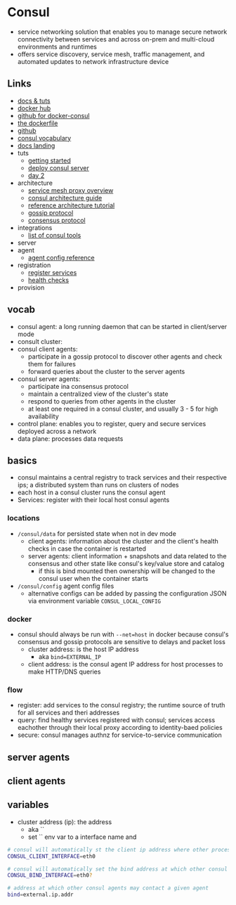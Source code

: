 # Consul

- service networking solution that enables you to manage secure network connectivity between services and across on-prem and multi-cloud environments and runtimes
- offers service discovery, service mesh, traffic management, and automated updates to network infrastructure device

## Links

- [docs & tuts](https://developer.hashicorp.com/consul)
- [docker hub](https://hub.docker.com/_/consul/)
- [github for docker-consul](https://github.com/hashicorp/docker-consul)
- [the dockerfile](https://github.com/hashicorp/docker-consul/blob/master/0.X/Dockerfile)
- [github](https://github.com/hashicorp/consul)
- [consul vocabulary](https://developer.hashicorp.com/consul/docs/install/glossary)
- [docs landing](https://developer.hashicorp.com/consul/docs)
- tuts
  - [getting started](https://developer.hashicorp.com/consul/tutorials/get-started-vms)
  - [deploy consul server](https://developer.hashicorp.com/consul/tutorials/get-started-vms/virtual-machine-gs-deploy)
  - [day 2](https://developer.hashicorp.com/consul/tutorials/datacenter-operations)
- architecture
  - [service mesh proxy overview](https://developer.hashicorp.com/consul/docs/connect/proxies)
  - [consul architecture guide](https://developer.hashicorp.com/consul/docs/architecture)
  - [reference architecture tutorial](https://developer.hashicorp.com/consul/tutorials/production-deploy/reference-architecture)
  - [gossip protocol](https://developer.hashicorp.com/consul/docs/architecture/gossip)
  - [consensus protocol](https://developer.hashicorp.com/consul/docs/architecture/consensus)
- integrations
  - [list of consul tools](https://developer.hashicorp.com/consul/docs/integrate/download-tools)
- server
- agent
  - [agent config reference](https://developer.hashicorp.com/consul/docs/agent/config/config-files)
- registration
  - [register services](https://developer.hashicorp.com/consul/docs/discovery/services)
  - [health checks](https://developer.hashicorp.com/consul/docs/discovery/checks)
- provision

## vocab

- consul agent: a long running daemon that can be started in client/server mode
- consult cluster:
- consul client agents:
  - participate in a gossip protocol to discover other agents and check them for failures
  - forward queries about the cluster to the server agents
- consul server agents:
  - participate ina consensus protocol
  - maintain a centralized view of the cluster's state
  - respond to queries from other agents in the cluster
  - at least one required in a consul cluster, and usually 3 - 5 for high availability
- control plane: enables you to register, query and secure services deployed across a network
- data plane: processes data requests

## basics

- consul maintains a central registry to track services and their respective ips; a distributed system than runs on clusters of nodes
- each host in a consul cluster runs the consul agent
- Services: register with their local host consul agents

### locations

- `/consul/data` for persisted state when not in dev mode
  - client agents: information about the cluster and the client's health checks in case the container is restarted
  - server agents: client information + snapshots and data related to the consensus and other state like consul's key/value store and catalog
    - if this is bind mounted then ownership will be changed to the consul user when the container starts
- `/consul/config` agent config files
  - alternative configs can be added by passing the configuration JSON via environment variable `CONSUL_LOCAL_CONFIG`

### docker

- consul should always be run with `--net=host` in docker because consul's consensus and gossip protocols are sensitive to delays and packet loss
  - cluster address: is the host IP address
    - aka `bind=EXTERNAL_IP`
  - client address: is the consul agent IP address for host processes to make HTTP/DNS queries

### flow

- register: add services to the consul registry; the runtime source of truth for all services and theri addresses
- query: find healthy services registered with consul; services access eachother through their local proxy according to identity-baed policies
- secure: consul manages authnz for service-to-service communication

## server agents

## client agents

## variables

- cluster address (ip): the address
  - aka ``
  - set `` env var to a interface name and

```sh
# consul will automatically st the client ip address where other processes on the host contact consul in order to make HTTP/DNS requests
CONSUL_CLIENT_INTERFACE=eth0

# consul will automatically set the bind address at which other consul agents may contact a given agent
CONSUL_BIND_INTERFACE=eth0?

# address at which other consul agents may contact a given agent
bind=external.ip.addr
```

